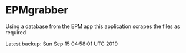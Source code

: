 # EPMgrabber
Using a database from the EPM app this application scrapes the files as required


Latest backup: Sun Sep 15 04:58:01 UTC 2019
